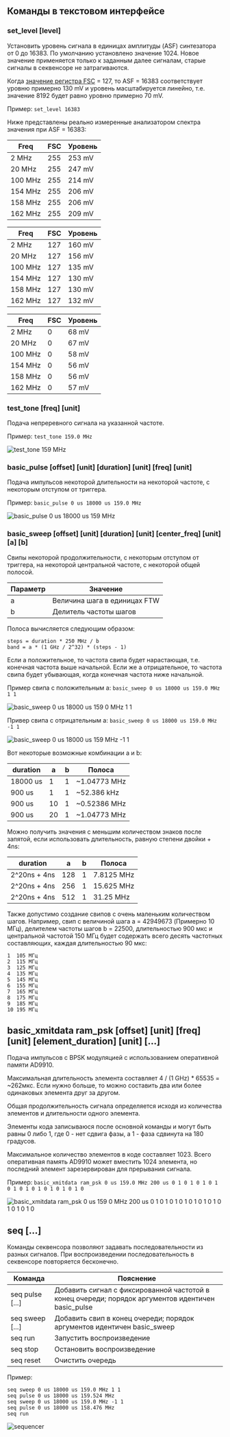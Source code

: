 ## Команды в текстовом интерфейсе

### set_level [level]

Установить уровень сигнала в единицах амплитуды (ASF) синтезатора от 0 до 16383. По умолчанию установлено значение 1024. Новое значение применяется только к заданным далее сигналам, старые сигналы в секвенсоре не затрагиваются.

Когда [значение регистра FSC](https://github.com/AXKuhta/stm32_ad9910/blob/cc35445c1cfcc48be5461d00f6e6bd2841d0e761/ad9910/init.c#L61) = 127, то ASF = 16383 соответствует уровню примерно 130 mV и уровень масштабируется линейно, т.е. значение 8192 будет равно уровню примерно 70 mV.

Пример: `set_level 16383`

Ниже представлены реально измеренные анализатором спектра значения при ASF = 16383:

|Freq|FSC|Уровень|
|---|---|---|
|2 MHz  |255|253 mV|
|20 MHz |255|247 mV|
|100 MHz|255|214 mV|
|154 MHz|255|206 mV|
|158 MHz|255|206 mV|
|162 MHz|255|209 mV|

|Freq|FSC|Уровень|
|---|---|---|
|2 MHz  | 127| 160 mV|
|20 MHz | 127| 156 mV|
|100 MHz| 127| 135 mV|
|154 MHz| 127| 130 mV|
|158 MHz| 127| 130 mV|
|162 MHz| 127| 132 mV|

|Freq|FSC|Уровень|
|---|---|---|
|2 MHz  | 0| 68 mV|
|20 MHz | 0| 67 mV|
|100 MHz| 0| 58 mV|
|154 MHz| 0| 56 mV|
|158 MHz| 0| 56 mV|
|162 MHz| 0| 57 mV|

### test_tone [freq] [unit]

Подача непреревного сигнала на указанной частоте.

Пример: `test_tone 159.0 MHz`

![test_tone 159 MHz](https://github.com/AXKuhta/stm32_ad9910/assets/11133304/b8247705-0dce-4c52-bee0-04f8d200ca63)

### basic_pulse [offset] [unit] [duration] [unit] [freq] [unit]

Подача импульсов некоторой длительности на некоторой частоте, с некоторым отступом от триггера.

Пример: `basic_pulse 0 us 18000 us 159.0 MHz`

![basic_pulse 0 us 18000 us 159 MHz](https://github.com/AXKuhta/stm32_ad9910/assets/11133304/811c9247-69cc-470e-939c-28d8a6da24cb)

### basic_sweep [offset] [unit] [duration] [unit] [center_freq] [unit] [a] [b]

Свипы некоторой продолжительности, с некоторым отступом от триггера, на некоторой центральной частоте, с некоторой общей полосой.

|Параметр|Значение|
|---|---|
|a|Величина шага в единицах FTW|
|b|Делитель частоты шагов|

Полоса вычисляется следующим образом:

```
steps = duration * 250 MHz / b
band = a * (1 GHz / 2^32) * (steps - 1)
```

Если a положительное, то частота свипа будет нарастающая, т.е. конечная частота выше начальной. Если же a отрицательное, то частота свипа будет убывающая, когда конечная частота ниже начальной.

Пример свипа с положительным a: `basic_sweep 0 us 18000 us 159.0 MHz 1 1`

![basic_sweep 0 us 18000 us 159 0 MHz 1 1](https://github.com/AXKuhta/stm32_ad9910/assets/11133304/42b9fbb8-24d8-41ef-bb70-10d8a34ef350)

Привер свипа с отрицательным a: `basic_sweep 0 us 18000 us 159.0 MHz -1 1`

![basic_sweep 0 us 18000 us 159 MHz -1 1](https://github.com/AXKuhta/stm32_ad9910/assets/11133304/dad0410a-4e60-432f-98e3-4a42e0b2e1b7)

Вот некоторые возможные комбинации a и b:

|duration|a|b|Полоса|
|---|---|---|---|
|18000 us|1|1|~1.04773 MHz|
|900 us|1|1|~52.386 kHz|
|900 us|10|1|~0.52386 MHz|
|900 us|20|1|~1.04773 MHz|

Можно получить значения с меньшим количеством знаков после запятой, если использовать длительность, равную степени двойки + 4ns:

|duration|a|b|Полоса|
|---|---|---|---|
|2^20ns + 4ns|128|1|7.8125 MHz|
|2^20ns + 4ns|256|1|15.625 MHz|
|2^20ns + 4ns|512|1|31.25 MHz|

Также допустимо создание свипов с очень маленьким количеством шагов. Например, свип с величиной шага a = 42949673 (Примерно 10 МГц), делителем частоты шагов b = 22500, длительностью 900 мкс и центральной частотой 150 МГц будет содержать всего десять частотных составляющих, каждая длительностью 90 мкс:

```
1  105 МГц
2  115 МГц
3  125 МГц
4  135 МГц
5  145 МГц
6  155 МГц
7  165 МГц
8  175 МГц
9  185 МГц
10 195 МГц
```

## basic_xmitdata ram_psk [offset] [unit] [freq] [unit] [element_duration] [unit] [...]

Подача импульсов с BPSK модуляцией с использованием оперативной памяти AD9910.

Максимальная длительность элемента составляет 4 / (1 GHz) * 65535 = ~262мкс. Если нужно больше, то можно составить два или более одинаковых элемента друг за другом.

Общая продолжительность сигнала определяется исходя из количества элементов и длительности одного элемента.

Элементы кода записываюся после основной команды и могут быть равны 0 либо 1, где 0 - нет сдвига фазы, а 1 - фаза сдвинута на 180 градусов.

Максимальное количество элементов в коде составляет 1023. Всего оперативная память AD9910 может вместить 1024 элемента, но последний элемент зарезервирован для прерывания сигнала.

Пример: `basic_xmitdata ram_psk 0 us 159.0 MHz 200 us 0 1 0 1 0 1 0 1 0 1 0 1 0 1 0 1 0 1 0 1 0`

![basic_xmitdata ram_psk 0 us 159 0 MHz 200 us 0 1 0 1 0 1 0 1 0 1 0 1 0 1 0 1 0 1 0 1 0](https://github.com/AXKuhta/stm32_ad9910/assets/11133304/9d44b6c3-7886-439b-b150-7b878d2c6e5a)

## seq [...]

Команды секвенсора позволяют задавать последовательности из разных сигналов. При воспроизведении последовательность в секвенсоре повторяется бесконечно.

|Команда|Пояснение|
|---|---|
|seq pulse [...]|Добавить сигнал с фиксированной частотой в конец очереди; порядок аргументов идентичен basic_pulse|
|seq sweep [...]|Добавить свип в конец очереди; порядок аргументов идентичен basic_sweep|
|seq run|Запустить воспроизведение|
|seq stop|Остановить воспроизведение|
|seq reset|Очистить очередь|

Пример:

```
seq sweep 0 us 18000 us 159.0 MHz 1 1
seq pulse 0 us 18000 us 159.524 MHz
seq sweep 0 us 18000 us 159.0 MHz -1 1
seq pulse 0 us 18000 us 158.476 MHz
seq run
```

![sequencer](https://github.com/AXKuhta/stm32_ad9910/assets/11133304/f3c8a885-f8eb-494d-8bab-78471956a0b9)
